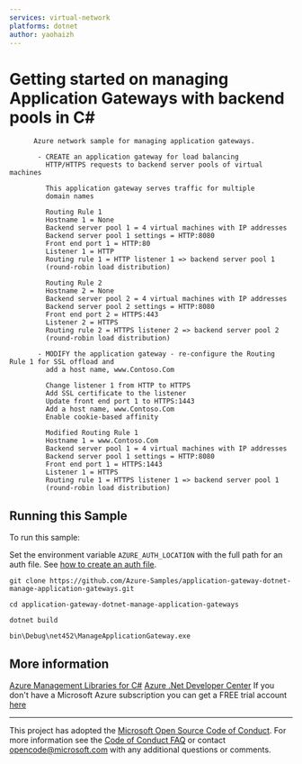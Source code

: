 ```yaml
---
services: virtual-network
platforms: dotnet
author: yaohaizh
---
```


# Getting started on managing Application Gateways with backend pools in C# #

          Azure network sample for managing application gateways.
         
           - CREATE an application gateway for load balancing
             HTTP/HTTPS requests to backend server pools of virtual machines
         
             This application gateway serves traffic for multiple
             domain names
         
             Routing Rule 1
             Hostname 1 = None
             Backend server pool 1 = 4 virtual machines with IP addresses
             Backend server pool 1 settings = HTTP:8080
             Front end port 1 = HTTP:80
             Listener 1 = HTTP
             Routing rule 1 = HTTP listener 1 => backend server pool 1
             (round-robin load distribution)
         
             Routing Rule 2
             Hostname 2 = None
             Backend server pool 2 = 4 virtual machines with IP addresses
             Backend server pool 2 settings = HTTP:8080
             Front end port 2 = HTTPS:443
             Listener 2 = HTTPS
             Routing rule 2 = HTTPS listener 2 => backend server pool 2
             (round-robin load distribution)
         
           - MODIFY the application gateway - re-configure the Routing Rule 1 for SSL offload and
             add a host name, www.Contoso.Com
         
             Change listener 1 from HTTP to HTTPS
             Add SSL certificate to the listener
             Update front end port 1 to HTTPS:1443
             Add a host name, www.Contoso.Com
             Enable cookie-based affinity
         
             Modified Routing Rule 1
             Hostname 1 = www.Contoso.Com
             Backend server pool 1 = 4 virtual machines with IP addresses
             Backend server pool 1 settings = HTTP:8080
             Front end port 1 = HTTPS:1443
             Listener 1 = HTTPS
             Routing rule 1 = HTTPS listener 1 => backend server pool 1
             (round-robin load distribution)
         


## Running this Sample ##

To run this sample:

Set the environment variable `AZURE_AUTH_LOCATION` with the full path for an auth file. See [how to create an auth file](https://github.com/Azure/azure-libraries-for-net/blob/master/AUTH.md).

    git clone https://github.com/Azure-Samples/application-gateway-dotnet-manage-application-gateways.git

    cd application-gateway-dotnet-manage-application-gateways
  
    dotnet build
    
    bin\Debug\net452\ManageApplicationGateway.exe

## More information ##

[Azure Management Libraries for C#](https://github.com/Azure/azure-sdk-for-net/tree/Fluent)
[Azure .Net Developer Center](https://azure.microsoft.com/en-us/develop/net/)
If you don't have a Microsoft Azure subscription you can get a FREE trial account [here](http://go.microsoft.com/fwlink/?LinkId=330212)

---

This project has adopted the [Microsoft Open Source Code of Conduct](https://opensource.microsoft.com/codeofconduct/). For more information see the [Code of Conduct FAQ](https://opensource.microsoft.com/codeofconduct/faq/) or contact [opencode@microsoft.com](mailto:opencode@microsoft.com) with any additional questions or comments.